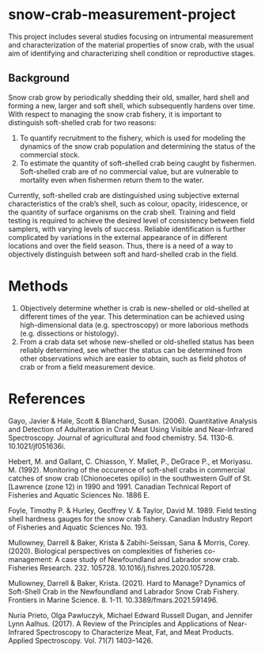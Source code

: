 # snow-crab-measurement-project

This project includes several studies focusing on intrumental measurement and characterization of the material properties of snow crab, with the usual aim of identifying and characterizing shell condition or reproductive stages.  

## Background
Snow crab grow by periodically shedding their old, smaller, hard shell and forming a new, larger and soft shell, which subsequently hardens over time. With respect to managing the snow crab fishery, it is important to distinguish soft-shelled crab for two reasons: 

1. To quantify recruitment to the fishery, which is used for modeling the dynamics of the snow crab population and determining the status of the commercial stock. 
2. To estimate the quantity of soft-shelled crab being caught by fishermen. Soft-shelled crab are of no commercial value, but are vulnerable to mortality even when fishermen return them to the water. 

Currently, soft-shelled crab are distinguished using subjective external characteristics of the crab’s shell, such as colour, opacity, iridescence, or the quantity of surface organisms on the crab shell. Training and field testing is required to achieve the desired level of consistency between field samplers, with varying levels of success. Reliable identification is further complicated by variations in the external appearance of in different locations and over the field season. Thus, there is a need of a way to objectively distinguish between soft and hard-shelled crab in the field. 

# Methods

1. Objectively determine whether is crab is new-shelled or old-shelled at different times of the year. This determination can be achieved using high-dimensional data (e.g. spectroscopy) or more laborious methods (e.g. dissections or histology).
2. From a crab data set whose new-shelled or old-shelled status has been reliably determined, see whether the status can be determined from other observations which are easier to obtain, such as field photos of crab or from a field measurement device.

# References 

Gayo, Javier & Hale, Scott & Blanchard, Susan. (2006). Quantitative Analysis and Detection of Adulteration in Crab Meat Using Visible and Near-Infrared Spectroscopy. Journal of agricultural and food chemistry. 54. 1130-6. 10.1021/jf051636i. 

Hebert, M. and Gallant, C. Chiasson, Y. Mallet, P., DeGrace P., et Moriyasu.  M. (1992). Monitoring of the occurence of soft-shell crabs in commercial catches of snow crab (Chionoecetes opilio) in the southwestern Gulf of St. [Lawrence (zone 12) in 1990 and 1991. Canadian Technical Report of Fisheries and Aquatic Sciences No. 1886 E.

Foyle, Timothy P. & Hurley, Geoffrey V. & Taylor, David M. 1989. Field testing shell hardness gauges for the snow crab fishery. Canadian Industry Report of Fisheries and Aquatic Sciences No. 193. 

Mullowney, Darrell & Baker, Krista & Zabihi-Seissan, Sana & Morris, Corey. (2020). Biological perspectives on complexities of fisheries co-management: A case study of Newfoundland and Labrador snow crab. Fisheries Research. 232. 105728. 10.1016/j.fishres.2020.105728. 

Mullowney, Darrell & Baker, Krista. (2021). Hard to Manage? Dynamics of Soft-Shell Crab in the Newfoundland and Labrador Snow Crab Fishery. Frontiers in Marine Science. 8. 1-11. 10.3389/fmars.2021.591496. 

Nuria Prieto, Olga Pawluczyk, Michael Edward Russell Dugan, and Jennifer Lynn Aalhus. (2017). A Review of the Principles and Applications of Near-Infrared Spectroscopy to Characterize Meat, Fat, and Meat Products. Applied Spectroscopy. Vol. 71(7) 1403–1426.
